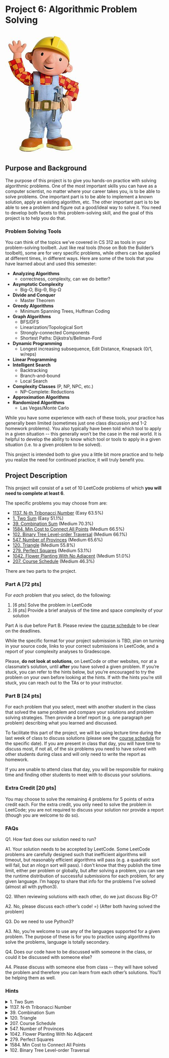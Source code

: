 # Project 6: Algorithmic Problem Solving

![Bob the Builder](./images/bob.jpg)

## Purpose and Background

The purpose of this project is to give you hands-on practice with solving algorithmic problems. One of the most important skills you can have as a computer scientist, no matter where your career takes you, is to be able to solve problems. One important part is to be able to implement a known solution, apply an existing algorithm, etc. The other important part is to be able to see a problem and figure out a good/ideal way to solve it.  You need to develop both facets to this problem-solving skill, and the goal of this project is to help you do that.

### Problem Solving Tools

You can think of the topics we've covered in CS 312 as tools in your problem-solving toolbelt. Just like real tools (those on Bob the Builder’s toolbelt), some are for very specific problems, while others can be applied at different times, in different ways. Here are some of the tools that you have learned about and used this semester:

- **Analyzing Algorithms**
    - correctness, complexity, can we do better?
- **Asymptotic Complexity**
    - Big-O, Big-Θ, Big-Ω
- **Divide and Conquer**
    - Master Theorem
- **Greedy Algorithms**
    - Minimum Spanning Trees, Huffman Coding
- **Graph Algorithms**
    - BFS/DFS
    - Linearization/Topological Sort
    - Strongly-connected Components
    - Shortest Paths: Dijkstra’s/Bellman-Ford
- **Dynamic Programming**
    - Longest increasing  subsequence, Edit Distance, Knapsack (0/1, w/reps)
- **Linear Programming**
- **Intelligent Search**
    - Backtracking
    - Branch-and-bound
    - Local Search
- **Complexity Classes** (P, NP, NPC, etc.)
    - NP-Complete: Reductions
- **Approximation Algorithms**
- **Randomized Algorithms**
    - Las Vegas/Monte Carlo

While you have some experience with each of these tools, your practice has generally been limited (sometimes just one class discussion and 1-2 homework problems). 
You also typically have been told which tool to apply in a given situation -- this generally won’t be the case in the real world. 
It is helpful to develop the ability to know which tool or tools to apply in a given situation (i.e. to a given problem to be solved).

This project is intended both to give you a little bit more practice and to help you realize the need for continued practice; it will truly benefit you. 

## Project Description

This project will consist of a set of 10 LeetCode problems of which **you will need to complete at least 6**. 

The specific problems you may choose from are:

- [1137\. N-th Tribonacci Number](https://leetcode.com/problems/n-th-tribonacci-number/) (Easy 63.5%)
- [1\. Two Sum](https://leetcode.com/problems/two-sum/) (Easy 51.1%)
- [39\. Combination Sum](https://leetcode.com/problems/combination-sum/) (Medium 70.3%)
- [1584\. Min Cost to Connect All Points](https://leetcode.com/problems/min-cost-to-connect-all-points/) (Medium 66.5%)
- [102\. Binary Tree Level-order Traversal](https://leetcode.com/problems/binary-tree-level-order-traversal/) (Medium 66.1%)
- [547\. Number of Provinces](https://leetcode.com/problems/number-of-provinces/) (Medium 65.6%)
- [120\. Triangle](https://leetcode.com/problems/triangle/) (Medium 55.8%)
- [279\. Perfect Squares](https://leetcode.com/problems/perfect-squares/) (Medium 53.1%)
- [1042\. Flower Planting With No Adjacent](https://leetcode.com/problems/flower-planting-with-no-adjacent/) (Medium 51.0%)
- [207\. Course Schedule](https://leetcode.com/problems/course-schedule/) (Medium 46.3%)

<!-- - [406\. Queue Reconstruction by Height](https://leetcode.com/problems/queue-reconstruction-by-height/) (Medium 73.2%)
- [11\. Container with Most Water](https://leetcode.com/problems/container-with-most-water/) (Medium 54.3%) -->

There are two parts to the project.

### Part A [72 pts]

For *each* problem that you select, do the following:

1. [6 pts] Solve the problem in LeetCode
2. [6 pts] Provide a brief analysis of the time and space complexity of your solution

Part A is due before Part B. Please review the [course schedule](../../schedule.md) to be clear on the deadlines. 

While the specific format for your project submission is TBD, plan on turning in your source code, links to your correct submissions in LeetCode, and a report of your complexity analyses to Gradescope. 

Please, **do not look at solutions**, on LeetCode or other websites, nor at a classmate’s solution, until **after** you have solved a given problem. If you’re stuck, you can refer to the hints below, but you’re encouraged to try the problem on your own before looking at the hints. If with the hints you’re still stuck, you can reach out to the TAs or to your instructor.

### Part B [24 pts]

For each problem that you select, meet with another student in the class that solved the same problem and compare your solutions and problem solving strategies. 
Then provide a brief report (e.g. one paragraph per problem) describing what you learned and discussed.

To facilitate this part of the project, we will be using lecture time during the last week of class to discuss solutions (please see the [course schedule](../../schedule.md) for the specific date). If you are present in class that day, you will have time to discuss most, if not all, of the six problems you need to have solved with other students during class and will only need to write the report as homework.

If you are unable to attend class that day, you will be responsible for making time and finding other students to meet with to discuss your solutions.

### Extra Credit [20 pts]

You may choose to solve the remaining 4 problems for 5 points of extra credit each. For the extra credit, you only need to solve the problem in LeetCode; you are not required to discuss your solution nor provide a report (though you are welcome to do so). 

### FAQs

Q1.  How fast does our solution need to run?

A1.  Your solution needs to be accepted by LeetCode. Some LeetCode problems are carefully designed such that inefficient algorithms will timeout, but reasonably efficient algorithms will pass (e.g. a quadratic sort will fail, but an $n \log n$ sort will pass). I don't know that they publish the time limit, either per problem or globally, but after solving a problem, you can see the runtime distribution of successful submissions for each problem, for any given language. I’m happy to share that info for the problems I’ve solved (almost all with python3).

Q2.  When reviewing solutions with each other, do we just discuss Big-O?

A2.  No, please discuss each other’s code!  =)  (After both having solved the problem)

Q3.  Do we need to use Python3?

A3.  No, you’re welcome to use any of the languages supported for a given problem.  The purpose of these is for you to practice using algorithms to solve the problems, language is totally secondary.

Q4.  Does our code have to be discussed with someone in the class, or could it be discussed with someone else?

A4.  Please discuss with someone else from class -- they will have solved the problem and therefore you can learn from each other’s solutions.  You’ll be helping them as well.

### Hints

<details>
    <summary>1. Two Sum</summary>

HINT 1 of 2: If you are trying to find two elements that sum to a target $T$, and one might be $a$, then the other would have to be $T-a$.

HINT 2 of 2: An $O(n^2)$ solution is possible and LeetCode will accept it.  However, an $O(n)$ solution is also doable and not very difficult.  A hashtable might come in handy, and it can be done either in two passes, or even just one.

</details>


<details>
    <summary>1137. N-th Tribonacci Number</summary>

HINT 1 of 1: Don’t try to solve recursively, instead try dynamic programming.

</details>

<details>
    <summary>39. Combination Sum</summary>

HINT 1 of 2: At some level, you need to generate/enumerate all of the ways you can create a given sum, using the candidate values provided (with possible duplicates of the candidates).

HINT 2 of 2: For problems that are asking you to make a sum, it sometimes is helpful to keep track of what composes a partial solution and how far from the solution you are (e.g. the target minus the total of what you have so far).

</details>

<details>
    <summary>120. Triangle</summary>

HINT 1 of 1: If you know the minimum path lengths to all elements at one level, does that help you determine the paths for the next level?

</details>

<details>
    <summary>207. Course Schedule</summary>

HINT 1 of 2: It might be helpful to think about this problem as a graph on courses with prerequisite pairs as edges.

HINT 2 of 2: What’s the problematic graph property that would prevent one from completing all the courses and how can you determine whether that’s present?

</details>

<details>
    <summary>547. Number of Provinces</summary>

HINT 1 of 2: This is another problem you can think of as a graph. City connections are undirected edges. 

HINT 2 of 2: What graph property represents a province?

</details>

<details>
    <summary>1042. Flower Planting With No Adjacent</summary>

HINT 1 of 2: This is a graph problem, much like graph coloring. First you need to construct the graph from the paths (edges). 

HINT 2 of 2: Given the limit on number of edges for each node, can you create a scenario where a node cannot be assigned because it would conflict with a neighboring node? Can a greedy approach work for this problem, or do you need something fancier?

</details>


<details>
    <summary>279. Perfect Squares</summary>

HINT 1 of 1: If you have solved the problem for a smaller number, can that solution help you determine the solution for a larger number?

</details>

<details>
    <summary>1584. Min Cost to Connect All Points</summary>

HINT 1 of 2: This is a graph problem: what are the nodes? what are the edge weights? 

HINT 2 of 2: There are many ways to solve this problem—we discussed several in class and in the HW. How might the density of the graph influence your choice of implementation?

</details>

<details>
    <summary>102. Binary Tree Level-order Traversal</summary>

HINT 1 of 1: You need to group all the nodes of a given level. How might you keep track of nodes for a given level? How might you know what level a given node is on?

</details>

<!-- <details>
    <summary>406. Queue Reconstruction by Height</summary>

    NONHINT 1 of 1: This one’s a tad tricky, but you can figure it out if you think about it enough.  Try building your own queue of different heights and see how, after shuffling, you’d reconstruct it.

</details> -->

<!-- <details>
    <summary>236. Lowest Common Ancestor of a Binary Tree</summary>

    HINT 1 of 1: Think about the paths from the root to each of the two nodes in question.  How do you find those paths, and how do you compare them.  For this problem you want to determine the last node that both paths have in common, the one which is furthest from the root.

</details>
 -->

<!-- <details>
    <summary>11. Container with Most Water</summary>

    HINT 1 of 2: This can be solved in multiple ways, but one of the most effective is to solve it with a greedy approach/algorithm.

    HINT 2 of 2: Start with the widest container possible and gradually consider slightly smaller ones.  Think about the two possible containers immediately smaller than the largest, can you eliminate either of them as proovably smaller?

</details> -->

